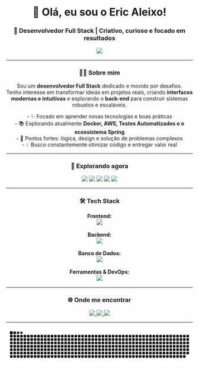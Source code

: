 <h1 align="center">👋 Olá, eu sou o Eric Aleixo!</h1>
<h3 align="center">🚀 Desenvolvedor Full Stack | Criativo, curioso e focado em resultados</h3>

<p align="center">
  <img src="https://readme-typing-svg.herokuapp.com?font=Fira+Code&size=22&pause=1000&color=FF79C6&center=true&vCenter=true&width=600&lines=Desenvolvedor+Full+Stack;Entusiasta+de+Tecnologia;Café+%2B+Código+%3D+Produtividade;Sempre+buscando+novos+desafios;Criatividade+%2B+Lógica+%3D+Resultados"/>
</p>

---

<h3 align="center"> 🧑‍💻 Sobre mim </h3>
<p align="center">
Sou um <strong>desenvolvedor Full Stack</strong> dedicado e movido por desafios.<br/>
Tenho interesse em transformar ideias em projetos reais, criando <strong>interfaces modernas e intuitivas</strong> e explorando o <strong>back-end</strong> para construir sistemas robustos e escaláveis.
</p>

<p align="center">
- ✨ Focado em aprender novas tecnologias e boas práticas<br/>
- 📚 Explorando atualmente <strong>Docker, AWS, Testes Automatizados e o ecossistema Spring</strong><br/>
- 🎯 Pontos fortes: lógica, design e solução de problemas complexos<br/>
- 💡 Busco constantemente otimizar código e entregar valor real
</p>

---

<h3 align="center">🚀 Explorando agora</h3>
<p align="center">
  <img src="https://img.shields.io/badge/Docker-%232496ED?style=for-the-badge&logo=docker&logoColor=white"/>
  <img src="https://img.shields.io/badge/AWS-%23FF9900?style=for-the-badge&logo=amazonaws&logoColor=white"/>
  <img src="https://img.shields.io/badge/Testes_Automatizados-15C213?style=for-the-badge&logo=jest&logoColor=white"/>
  <img src="https://img.shields.io/badge/Spring-%236DB33F?style=for-the-badge&logo=spring&logoColor=white"/>
  <img src="https://img.shields.io/badge/Angular-DD0031?style=for-the-badge&logo=angular&logoColor=white"/>
</p>


---

<h3 align="center">🛠️ Tech Stack</h3>
<p align="center">
<strong>Frontend:</strong><br/>
<img src="https://skillicons.dev/icons?i=html,css,js,ts,react,nextjs,tailwind&theme=light" height="40"/>
</p>

<p align="center">
<strong>Backend:</strong><br/>
<img src="https://skillicons.dev/icons?i=nodejs,express,java,spring,nestjs,ruby&theme=light" height="40"/>
</p>

<p align="center">
<strong>Banco de Dados:</strong><br/>
<img src="https://skillicons.dev/icons?i=postgresql,sqlite&theme=light" height="40"/>
</p>

<p align="center">
<strong>Ferramentas & DevOps:</strong><br/>
<img src="https://skillicons.dev/icons?i=git,github,docker,linux,vscode,postman&theme=light" height="40"/>
</p>

---

<h3 align="center">🌐 Onde me encontrar</h3>
<p align="center">
  <a href="https://www.linkedin.com/in/eric-a-925061306/" target="_blank">
    <img src="https://img.shields.io/badge/LinkedIn-%230A66C2.svg?&style=for-the-badge&logo=linkedin&logoColor=white"/>
  </a>
  <a href="https://www.instagram.com/eric.alxy/" target="_blank">
    <img src="https://img.shields.io/badge/Instagram-%23E4405F.svg?&style=for-the-badge&logo=instagram&logoColor=white"/>
  </a>
  <a href="#">
    <img src="https://img.shields.io/badge/Discord-%237289DA.svg?&style=for-the-badge&logo=discord&logoColor=white"/>
  </a>
</p>

---

<p align="center">
  <img src="https://raw.githubusercontent.com/Platane/snk/output/github-contribution-grid-snake.svg" alt="Snake animation" />
</p>
